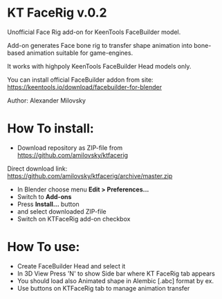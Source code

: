 # KT FaceRig v.0.2
Unofficial Face Rig add-on for KeenTools FaceBuilder model.

Add-on generates Face bone rig to transfer shape animation 
into bone-based animation suitable for game-engines.

It works with highpoly KeenTools FaceBuilder Head models only.

You can install official FaceBuilder addon from site:
https://keentools.io/download/facebuilder-for-blender

Author: Alexander Milovsky

# How To install:
- Download repository as ZIP-file from
https://github.com/amilovsky/ktfacerig

Direct download link:
https://github.com/amilovsky/ktfacerig/archive/master.zip

- In Blender choose menu **Edit > Preferences...** 
- Switch to **Add-ons**
- Press **Install...** button 
- and select downloaded ZIP-file
- Switch on KTFaceRig add-on checkbox

# How To use:
- Create FaceBuilder Head and select it
- In 3D View Press 'N' to show Side bar where KT FaceRig tab appears
- You should load also Animated shape in Alembic \[.abc\] format by ex.
- Use buttons on KTFaceRig tab to manage animation transfer 
